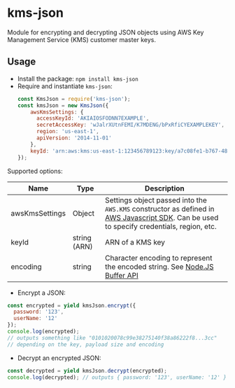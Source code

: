 # kms-json
Module for encrypting and decrypting JSON objects using AWS Key Management Service (KMS) customer master keys.

## Usage

* Install the package: `npm install kms-json`
* Require and instantiate `kms-json`:
  ```javascript
  const KmsJson = require('kms-json');
  const kmsJson = new KmsJson({
      awsKmsSettings: {
        accessKeyId: 'AKIAIOSFODNN7EXAMPLE',
        secretAccessKey: 'wJalrXUtnFEMI/K7MDENG/bPxRfiCYEXAMPLEKEY',
        region: 'us-east-1',
        apiVersion: '2014-11-01'
      },
      keyId: 'arn:aws:kms:us-east-1:123456789123:key/a7c08fe1-b767-4883-8c94-85726579d57c'
  });
  ```

Supported options:

Name                | Type         | Description
------------------- | ------------ | --------
awsKmsSettings      | Object       | Settings object passed into the `AWS.KMS` constructor as defined in [AWS Javascript SDK](http://docs.aws.amazon.com/AWSJavaScriptSDK/latest/AWS/KMS.html#constructor-property). Can be used to specify credentials, region, etc.
keyId               | string (ARN) | ARN of a KMS key
encoding            | string       | Character encoding to represent the encoded string. See [Node.JS Buffer API](https://nodejs.org/api/buffer.html#buffer_buffers_and_character_encodings)

* Encrypt a JSON:  

```javascript
const encrypted = yield kmsJson.encrypt({
  password: '123',
  userName: '12'
});
console.log(encrypted);
// outputs something like "0101020078c99e38275140f38a86222f8...3cc"
// depending on the key, payload size and encoding
```
* Decrypt an encrypted JSON:

```javascript
const decrypted = yield kmsJson.decrypt(encrypted);
console.log(decrypted); // outputs { password: '123', userName: '12' }

```
